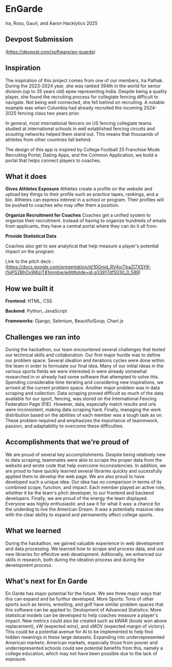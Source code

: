 # EnGarde
Ira, Ross, Gauri, and Aaron Hacklytics 2025

## Devpost Submission
(https://devpost.com/software/en-guarde)

## Inspiration
The inspiration of this project comes from one of our members, Ira Pathak. During the 2023-2024 year, she was ranked 394th in the world for senior division (up to 35 years old) epee representing India. Despite being a quality player, she found the recruiting process for collegiate fencing difficult to navigate. Not being well connected, she fell behind on recruiting. A notable example was when Columbia had already recruited the incoming 2024-2025 fencing class two years prior.

In general, most international fencers on US fencing collegiate teams studied at international schools in well established fencing circuits and scouting networks helped them stand out. This means that thousands of athletes from other countries fall behind.

The design of this app is inspired by College Football 25 Franchise Mode Recruiting Portal, Dating Apps, and the Common Application, we build a portal that helps connect players to coaches.


## What it does
**Gives Athletes Exposure**
Athletes create a profile on the website and upload key things to their profile such as practice tapes, rankings, and a bio. Athletes can express interest in a school or program. Their profiles will be pushed to coaches who may offer them a position.

**Organize Recruitment for Coaches**
Coaches get a unified system to organize their recruitment. Instead of having to organize hundreds of emails from applicants, they have a central portal where they can do it all from.

**Provide Statistical Data**

Coaches also get to see analytical that help measure a player's potential impact on the program.

Link to the pitch deck : (https://docs.google.com/presentation/d/10Gmd_RV4oiTbaZI7XSYK-t1qPS2BhOv9l6ziT81mmbw/edit#slide=id.g33917df5030_0_589)

## How we built it
**Frontend**: HTML, CSS

**Backend**: Python, JavaScript

**Frameworks**: Django, Selenium, BeautifulSoup, Chart.js

## Challenges we ran into
During the hackathon, our team encountered several challenges that tested our technical skills and collaboration. Our first major hurdle was to define our problem space. Several ideation and iterations cycles were done within the team in order to formulate our final idea. Many of our initial ideas in the various sports fields we were interested in were already somewhat researched in or already had some software that attempted to solve this. Spending considerable time iterating and considering new inspirations, we arrived at the current problem space. Another major problem was in data scraping and collection. Data scraping proved difficult as much of the data available for our sport, fencing, was stored on the International Fencing Federation Page (FIE). However, data, especially match results and urls were inconsistent, making data scraping hard. Finally, managing the work distribution based on the abilities of each member was a tough task as on. These problem required and emphasizes the importance of teammwork, passion, and adaptability to overcome these difficulties.

## Accomplishments that we're proud of
We are proud of several key accomplishments. Despite being relatively new to data scraping, teammates were able to scrape the proper data from the website and wrote code that help overcome inconsistencies. In addition, we are proud to have quickly learned several libraries quickly and sucessfully applied them to develop the web page. We are also proud to have developed such a unique idea. Our idea has no comparison in terms of its combined scope, function, and impact. Each member played an active role, whether it be the team's pitch developer, to our frontend and backend developers. Finally, we are proud of the energy the team displayed. Everyone was highly enthusiastic and saw it for what it was: a chance for the underdog to live the American Dream. It was a potentially massive idea with the clear ability to expand and permanently affect college sports.

## What we learned
During the hackathon, we gained valuable experience in web development and data processing. We learned how to scrape and process data, and use new libraries for effective web development. Aditionally, we enhanced our skills in research, both during the ideation process and during the development process.

## What's next for En Garde
En Garde has major potential for the future. We see three major ways that this can expand and be furthur developed.
More Sports: Tons of other sports such as tennis, wrestling, and golf have similar problem spaces that this software can be applied to. 
Devlopment of Advanced Statistics: More statistical models can be developed to help coaches measure a player's impact. New metrics could also be created such as bWAR (bouts won above replacement), xW (expected wins), and xMOV (expected margin of victory). This could be a potential avenue for AI to be implemented to help find hidden meanings in these large datasets.
Expanding into underrepresented American markets: American markets, especially those from poorer and underrepresented schools could see potential benefits from this, namely a college education, which may not have been possible due to the lack of exposure.




